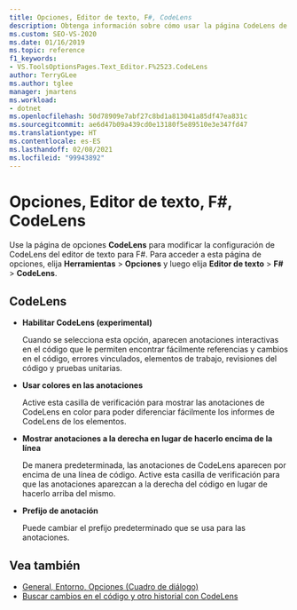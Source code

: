 ```yaml
---
title: Opciones, Editor de texto, F#, CodeLens
description: Obtenga información sobre cómo usar la página CodeLens de la sección F# para modificar la configuración de CodeLens del editor de texto para F#.
ms.custom: SEO-VS-2020
ms.date: 01/16/2019
ms.topic: reference
f1_keywords:
- VS.ToolsOptionsPages.Text_Editor.F%2523.CodeLens
author: TerryGLee
ms.author: tglee
manager: jmartens
ms.workload:
- dotnet
ms.openlocfilehash: 50d78909e7abf27c8bd1a813041a85df47ea831c
ms.sourcegitcommit: ae6d47b09a439cd0e13180f5e89510e3e347fd47
ms.translationtype: HT
ms.contentlocale: es-ES
ms.lasthandoff: 02/08/2021
ms.locfileid: "99943892"
---
```

# <a name="options-text-editor-f-codelens"></a>Opciones, Editor de texto, F#, CodeLens

Use la página de opciones **CodeLens** para modificar la configuración de CodeLens del editor de texto para F#. Para acceder a esta página de opciones, elija **Herramientas** > **Opciones** y luego elija **Editor de texto** > **F#**  > **CodeLens**.

## <a name="codelens"></a>CodeLens

- **Habilitar CodeLens (experimental)**

   Cuando se selecciona esta opción, aparecen anotaciones interactivas en el código que le permiten encontrar fácilmente referencias y cambios en el código, errores vinculados, elementos de trabajo, revisiones del código y pruebas unitarias.

- **Usar colores en las anotaciones**

   Active esta casilla de verificación para mostrar las anotaciones de CodeLens en color para poder diferenciar fácilmente los informes de CodeLens de los elementos.

- **Mostrar anotaciones a la derecha en lugar de hacerlo encima de la línea**

   De manera predeterminada, las anotaciones de CodeLens aparecen por encima de una línea de código. Active esta casilla de verificación para que las anotaciones aparezcan a la derecha del código en lugar de hacerlo arriba del mismo.

- **Prefijo de anotación**

   Puede cambiar el prefijo predeterminado que se usa para las anotaciones.

## <a name="see-also"></a>Vea también

- [General, Entorno, Opciones (Cuadro de diálogo)](../../ide/reference/general-environment-options-dialog-box.md)
- [Buscar cambios en el código y otro historial con CodeLens](../../ide/find-code-changes-and-other-history-with-codelens.md)
